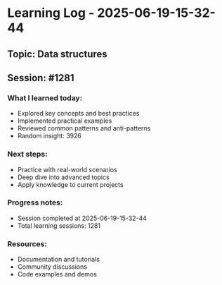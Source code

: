 # Learning Log - 2025-06-19-15-32-44

## Topic: Data structures
## Session: #1281

### What I learned today:
- Explored key concepts and best practices
- Implemented practical examples  
- Reviewed common patterns and anti-patterns
- Random insight: 3926

### Next steps:
- Practice with real-world scenarios
- Deep dive into advanced topics
- Apply knowledge to current projects

### Progress notes:
- Session completed at 2025-06-19-15-32-44
- Total learning sessions: 1281

### Resources:
- Documentation and tutorials
- Community discussions
- Code examples and demos
